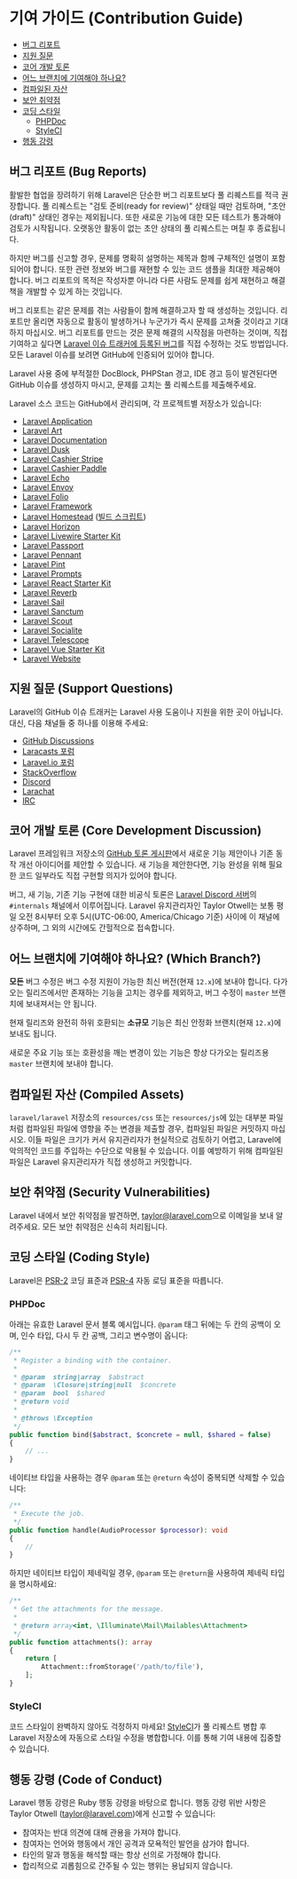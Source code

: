 # 기여 가이드 (Contribution Guide)

- [버그 리포트](#bug-reports)
- [지원 질문](#support-questions)
- [코어 개발 토론](#core-development-discussion)
- [어느 브랜치에 기여해야 하나요?](#which-branch)
- [컴파일된 자산](#compiled-assets)
- [보안 취약점](#security-vulnerabilities)
- [코딩 스타일](#coding-style)
    - [PHPDoc](#phpdoc)
    - [StyleCI](#styleci)
- [행동 강령](#code-of-conduct)

<a name="bug-reports"></a>
## 버그 리포트 (Bug Reports)

활발한 협업을 장려하기 위해 Laravel은 단순한 버그 리포트보다 풀 리퀘스트를 적극 권장합니다. 풀 리퀘스트는 "검토 준비(ready for review)" 상태일 때만 검토하며, "초안(draft)" 상태인 경우는 제외됩니다. 또한 새로운 기능에 대한 모든 테스트가 통과해야 검토가 시작됩니다. 오랫동안 활동이 없는 초안 상태의 풀 리퀘스트는 며칠 후 종료됩니다.

하지만 버그를 신고할 경우, 문제를 명확히 설명하는 제목과 함께 구체적인 설명이 포함되어야 합니다. 또한 관련 정보와 버그를 재현할 수 있는 코드 샘플을 최대한 제공해야 합니다. 버그 리포트의 목적은 작성자뿐 아니라 다른 사람도 문제를 쉽게 재현하고 해결책을 개발할 수 있게 하는 것입니다.

버그 리포트는 같은 문제를 겪는 사람들이 함께 해결하고자 할 때 생성하는 것입니다. 리포트만 올리면 자동으로 활동이 발생하거나 누군가가 즉시 문제를 고쳐줄 것이라고 기대하지 마십시오. 버그 리포트를 만드는 것은 문제 해결의 시작점을 마련하는 것이며, 직접 기여하고 싶다면 [Laravel 이슈 트래커에 등록된 버그](https://github.com/issues?q=is%3Aopen+is%3Aissue+label%3Abug+user%3Alaravel)를 직접 수정하는 것도 방법입니다. 모든 Laravel 이슈를 보려면 GitHub에 인증되어 있어야 합니다.

Laravel 사용 중에 부적절한 DocBlock, PHPStan 경고, IDE 경고 등이 발견된다면 GitHub 이슈를 생성하지 마시고, 문제를 고치는 풀 리퀘스트를 제출해주세요.

Laravel 소스 코드는 GitHub에서 관리되며, 각 프로젝트별 저장소가 있습니다:

<div class="content-list" markdown="1">

- [Laravel Application](https://github.com/laravel/laravel)
- [Laravel Art](https://github.com/laravel/art)
- [Laravel Documentation](https://github.com/laravel/docs)
- [Laravel Dusk](https://github.com/laravel/dusk)
- [Laravel Cashier Stripe](https://github.com/laravel/cashier)
- [Laravel Cashier Paddle](https://github.com/laravel/cashier-paddle)
- [Laravel Echo](https://github.com/laravel/echo)
- [Laravel Envoy](https://github.com/laravel/envoy)
- [Laravel Folio](https://github.com/laravel/folio)
- [Laravel Framework](https://github.com/laravel/framework)
- [Laravel Homestead](https://github.com/laravel/homestead) ([빌드 스크립트](https://github.com/laravel/settler))
- [Laravel Horizon](https://github.com/laravel/horizon)
- [Laravel Livewire Starter Kit](https://github.com/laravel/livewire-starter-kit)
- [Laravel Passport](https://github.com/laravel/passport)
- [Laravel Pennant](https://github.com/laravel/pennant)
- [Laravel Pint](https://github.com/laravel/pint)
- [Laravel Prompts](https://github.com/laravel/prompts)
- [Laravel React Starter Kit](https://github.com/laravel/react-starter-kit)
- [Laravel Reverb](https://github.com/laravel/reverb)
- [Laravel Sail](https://github.com/laravel/sail)
- [Laravel Sanctum](https://github.com/laravel/sanctum)
- [Laravel Scout](https://github.com/laravel/scout)
- [Laravel Socialite](https://github.com/laravel/socialite)
- [Laravel Telescope](https://github.com/laravel/telescope)
- [Laravel Vue Starter Kit](https://github.com/laravel/vue-starter-kit)
- [Laravel Website](https://github.com/laravel/laravel.com)

</div>

<a name="support-questions"></a>
## 지원 질문 (Support Questions)

Laravel의 GitHub 이슈 트래커는 Laravel 사용 도움이나 지원을 위한 곳이 아닙니다. 대신, 다음 채널들 중 하나를 이용해 주세요:

<div class="content-list" markdown="1">

- [GitHub Discussions](https://github.com/laravel/framework/discussions)
- [Laracasts 포럼](https://laracasts.com/discuss)
- [Laravel.io 포럼](https://laravel.io/forum)
- [StackOverflow](https://stackoverflow.com/questions/tagged/laravel)
- [Discord](https://discord.gg/laravel)
- [Larachat](https://larachat.co)
- [IRC](https://web.libera.chat/?nick=artisan&channels=#laravel)

</div>

<a name="core-development-discussion"></a>
## 코어 개발 토론 (Core Development Discussion)

Laravel 프레임워크 저장소의 [GitHub 토론 게시판](https://github.com/laravel/framework/discussions)에서 새로운 기능 제안이나 기존 동작 개선 아이디어를 제안할 수 있습니다. 새 기능을 제안한다면, 기능 완성을 위해 필요한 코드 일부라도 직접 구현할 의지가 있어야 합니다.

버그, 새 기능, 기존 기능 구현에 대한 비공식 토론은 [Laravel Discord 서버](https://discord.gg/laravel)의 `#internals` 채널에서 이루어집니다. Laravel 유지관리자인 Taylor Otwell는 보통 평일 오전 8시부터 오후 5시(UTC-06:00, America/Chicago 기준) 사이에 이 채널에 상주하며, 그 외의 시간에도 간헐적으로 접속합니다.

<a name="which-branch"></a>
## 어느 브랜치에 기여해야 하나요? (Which Branch?)

**모든** 버그 수정은 버그 수정 지원이 가능한 최신 버전(현재 `12.x`)에 보내야 합니다. 다가오는 릴리즈에서만 존재하는 기능을 고치는 경우를 제외하고, 버그 수정이 `master` 브랜치에 보내져서는 안 됩니다.

현재 릴리즈와 완전히 하위 호환되는 **소규모** 기능은 최신 안정화 브랜치(현재 `12.x`)에 보내도 됩니다.

새로운 주요 기능 또는 호환성을 깨는 변경이 있는 기능은 항상 다가오는 릴리즈용 `master` 브랜치에 보내야 합니다.

<a name="compiled-assets"></a>
## 컴파일된 자산 (Compiled Assets)

`laravel/laravel` 저장소의 `resources/css` 또는 `resources/js`에 있는 대부분 파일처럼 컴파일된 파일에 영향을 주는 변경을 제출할 경우, 컴파일된 파일은 커밋하지 마십시오. 이들 파일은 크기가 커서 유지관리자가 현실적으로 검토하기 어렵고, Laravel에 악의적인 코드를 주입하는 수단으로 악용될 수 있습니다. 이를 예방하기 위해 컴파일된 파일은 Laravel 유지관리자가 직접 생성하고 커밋합니다.

<a name="security-vulnerabilities"></a>
## 보안 취약점 (Security Vulnerabilities)

Laravel 내에서 보안 취약점을 발견하면, <a href="mailto:taylor@laravel.com">taylor@laravel.com</a>으로 이메일을 보내 알려주세요. 모든 보안 취약점은 신속히 처리됩니다.

<a name="coding-style"></a>
## 코딩 스타일 (Coding Style)

Laravel은 [PSR-2](https://github.com/php-fig/fig-standards/blob/master/accepted/PSR-2-coding-style-guide.md) 코딩 표준과 [PSR-4](https://github.com/php-fig/fig-standards/blob/master/accepted/PSR-4-autoloader.md) 자동 로딩 표준을 따릅니다.

<a name="phpdoc"></a>
### PHPDoc

아래는 유효한 Laravel 문서 블록 예시입니다. `@param` 태그 뒤에는 두 칸의 공백이 오며, 인수 타입, 다시 두 칸 공백, 그리고 변수명이 옵니다:

```php
/**
 * Register a binding with the container.
 *
 * @param  string|array  $abstract
 * @param  \Closure|string|null  $concrete
 * @param  bool  $shared
 * @return void
 *
 * @throws \Exception
 */
public function bind($abstract, $concrete = null, $shared = false)
{
    // ...
}
```

네이티브 타입을 사용하는 경우 `@param` 또는 `@return` 속성이 중복되면 삭제할 수 있습니다:

```php
/**
 * Execute the job.
 */
public function handle(AudioProcessor $processor): void
{
    //
}
```

하지만 네이티브 타입이 제네릭일 경우, `@param` 또는 `@return`을 사용하여 제네릭 타입을 명시하세요:

```php
/**
 * Get the attachments for the message.
 *
 * @return array<int, \Illuminate\Mail\Mailables\Attachment>
 */
public function attachments(): array
{
    return [
        Attachment::fromStorage('/path/to/file'),
    ];
}
```

<a name="styleci"></a>
### StyleCI

코드 스타일이 완벽하지 않아도 걱정하지 마세요! [StyleCI](https://styleci.io/)가 풀 리퀘스트 병합 후 Laravel 저장소에 자동으로 스타일 수정을 병합합니다. 이를 통해 기여 내용에 집중할 수 있습니다.

<a name="code-of-conduct"></a>
## 행동 강령 (Code of Conduct)

Laravel 행동 강령은 Ruby 행동 강령을 바탕으로 합니다. 행동 강령 위반 사항은 Taylor Otwell (taylor@laravel.com)에게 신고할 수 있습니다:

<div class="content-list" markdown="1">

- 참여자는 반대 의견에 대해 관용을 가져야 합니다.
- 참여자는 언어와 행동에서 개인 공격과 모욕적인 발언을 삼가야 합니다.
- 타인의 말과 행동을 해석할 때는 항상 선의로 가정해야 합니다.
- 합리적으로 괴롭힘으로 간주될 수 있는 행위는 용납되지 않습니다.

</div>